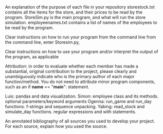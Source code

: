 
An explanation of the purpose of each file in your repository
storestock.txt contains all the items for the store, and their prices to be read by the program.
StoreSim.py is the main program, and what will run the store simulation.
employeenames.txt contains a list of names of the employees to be read by the program.

Clear instructions on how to run your program from the command line
from the command line, enter Storesim.py, 

Clear instructions on how to use your program and/or interpret the output of the program, as applicable

Attribution: in order to evaluate whether each member has made a substantial, original contribution to the project, please clearly and unambiguously indicate who is the primary author of each major function/method. You do not need to attribute minor program components, such as an if __name__ == "__main__": statement.

Luis: pandas and data visualization.
Simon: employee class and its methods. optional parameters/keyword arguments
Ogenna: run_game and run_day functions. f-strings and sequence unpacking.
Yabing: read_stock and simulate_day functions. regular expressions and with statements.

An annotated bibliography of all sources you used to develop your project. For each source, explain how you used the source.